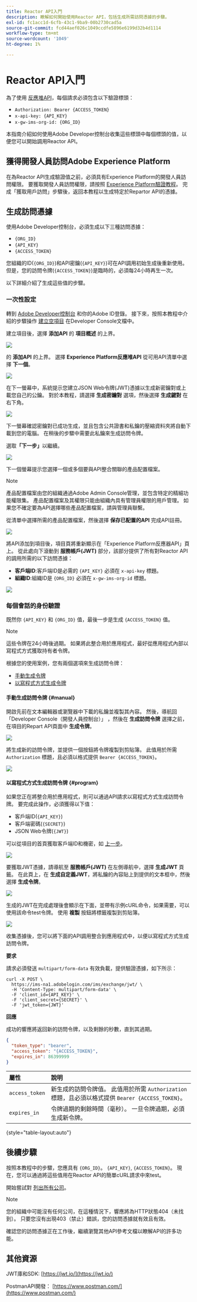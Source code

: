 ```yaml
---
title: Reactor API入門
description: 瞭解如何開始使用Reactor API，包括生成所需訪問憑據的步驟。
exl-id: fc1acc1d-6cfb-43c1-9ba9-00b2730cad5a
source-git-commit: fcd44aef026c1049ccdfe5896e6199d32b4d1114
workflow-type: tm+mt
source-wordcount: '1049'
ht-degree: 1%

---
```


# Reactor API入門

為了使用 [反應堆API](https://www.adobe.io/experience-platform-apis/references/reactor/)，每個請求必須包含以下驗證標頭：

* `Authorization: Bearer {ACCESS_TOKEN}`
* `x-api-key: {API_KEY}`
* `x-gw-ims-org-id: {ORG_ID}`

本指南介紹如何使用Adobe Developer控制台收集這些標頭中每個標頭的值，以便您可以開始調用Reactor API。

## 獲得開發人員訪問Adobe Experience Platform

在為Reactor API生成驗證值之前，必須具有Experience Platform的開發人員訪問權限。 要獲取開發人員訪問權限，請按照 [Experience Platform驗證教程](https://www.adobe.com/go/platform-api-authentication-en)。 完成「獲取用戶訪問」步驟後，返回本教程以生成特定於Repartor API的憑據。

## 生成訪問憑據

使用Adobe Developer控制台，必須生成以下三種訪問憑據：

* `{ORG_ID}`
* `{API_KEY}`
* `{ACCESS_TOKEN}`

您組織的ID(`{ORG_ID}`)和API密鑰(`{API_KEY}`)可在API調用初始生成後重新使用。 但是，您的訪問令牌(`{ACCESS_TOKEN}`)是臨時的，必須每24小時再生一次。

以下詳細介紹了生成這些值的步驟。

### 一次性設定

轉到 [Adobe Developer控制台](https://www.adobe.com/go/devs_console_ui) 和你的Adobe ID登錄。 接下來，按照本教程中介紹的步驟操作 [建立空項目](https://developer.adobe.com/developer-console/docs/guides/projects/projects-empty/) 在Developer Console文檔中。

建立項目後，選擇 **添加API** 的 **項目概述** 的上界。

![](../images/api/getting-started/add-api-button.png)

的 **添加API** 的上界。 選擇 **Experience Platform反應堆API** 從可用API清單中選擇 **下一個**。

![](../images/api/getting-started/add-launch-api.png)

在下一螢幕中，系統提示您建立JSON Web令牌(JWT)憑據以生成新密鑰對或上載您自己的公鑰。 對於本教程，請選擇 **生成密鑰對** 選項，然後選擇 **生成鍵對** 在右下角。

![](../images/api/getting-started/create-jwt.png)

下一螢幕確認密鑰對已成功生成，並且包含公共證書和私鑰的壓縮資料夾將自動下載到您的電腦。 在稍後的步驟中需要此私鑰來生成訪問令牌。

選取&#x200B;**「下一步」**&#x200B;以繼續。

![](../images/api/getting-started/keypair-generated.png)

下一個螢幕提示您選擇一個或多個要與API整合關聯的產品配置檔案。

>[!NOTE]
>
>產品配置檔案由您的組織通過Adobe Admin Console管理，並包含特定的精細功能權限集。 產品配置檔案及其權限只能由組織內具有管理員權限的用戶管理。 如果您不確定要為API選擇哪些產品配置檔案，請與管理員聯繫。

從清單中選擇所需的產品配置檔案，然後選擇 **保存已配置的API** 完成API註冊。

![](../images/api/getting-started/select-product-profile.png)

將API添加到項目後，項目頁將重新顯示在「Experience Platform反應器API」頁上。 從此處向下滾動到 **服務帳戶(JWT)** 部分，該部分提供了所有對Reactor API的調用所需的以下訪問憑據：

* **客戶端ID**:客戶端ID是必需的 `{API_KEY}` 必須在 `x-api-key` 標題。
* **組織ID**:組織ID是 `{ORG_ID}` 必須在 `x-gw-ims-org-id` 標題。

![](../images/api/getting-started/access-creds.png)

### 每個會話的身份驗證

既然你 `{API_KEY}` 和 `{ORG_ID}` 值，最後一步是生成 `{ACCESS_TOKEN}` 值。

>[!NOTE]
>
>這些令牌在24小時後過期。 如果將此整合用於應用程式，最好從應用程式內部以寫程式方式獲取持有者令牌。

根據您的使用案例，您有兩個選項來生成訪問令牌：

* [手動生成令牌](#manual)
* [以寫程式方式生成令牌](#program)

#### 手動生成訪問令牌 {#manual}

開啟先前在文本編輯器或瀏覽器中下載的私鑰並複製其內容。 然後，導航回「Developer Console（開發人員控制台）」 ，然後在 **生成訪問令牌** 選擇之前，在項目的Repart API頁面中 **生成令牌**。

![](../images/api/getting-started/paste-private-key.png)

將生成新的訪問令牌，並提供一個按鈕將令牌複製到剪貼簿。 此值用於所需 `Authorization` 標題，且必須以格式提供 `Bearer {ACCESS_TOKEN}`。

![](../images/api/getting-started/token-generated.png)

#### 以寫程式方式生成訪問令牌 {#program}

如果您正在將整合用於應用程式，則可以通過API請求以寫程式方式生成訪問令牌。 要完成此操作，必須獲得以下值：

* 客戶端ID(`{API_KEY}`)
* 客戶端密碼(`{SECRET}`)
* JSON Web令牌(`{JWT}`)

可以從項目的首頁獲取客戶端ID和機密，如 [上一步](#one-time-setup)。

![](../images/api/getting-started/auto-access-creds.png)

要獲取JWT憑據，請導航至 **服務帳戶(JWT)** 在左側導航中，選擇 **生成JWT** 頁籤。 在此頁上，在 **生成自定義JWT**，將私鑰的內容貼上到提供的文本框中，然後選擇 **生成令牌**。

![](../images/api/getting-started/generate-jwt.png)

生成的JWT在完成處理後會顯示在下面，並帶有示例cURL命令，如果需要，可以使用該命令test令牌。 使用 **複製** 按鈕將標籤複製到剪貼簿。

![](../images/api/getting-started/jwt-generated.png)

收集憑據後，您可以將下面的API調用整合到應用程式中，以便以寫程式方式生成訪問令牌。

**要求**

請求必須發送 `multipart/form-data` 有效負載，提供驗證憑據，如下所示：

```shell
curl -X POST \
  https://ims-na1.adobelogin.com/ims/exchange/jwt/ \
  -H 'Content-Type: multipart/form-data' \
  -F 'client_id={API_KEY}' \
  -F 'client_secret={SECRET}' \
  -F 'jwt_token={JWT}'
```

**回應**

成功的響應將返回新的訪問令牌，以及剩餘的秒數，直到其過期。

```json
{
  "token_type": "bearer",
  "access_token": "{ACCESS_TOKEN}",
  "expires_in": 86399999
}
```

| 屬性 | 說明 |
| :-- | :-- |
| `access_token` | 新生成的訪問令牌值。 此值用於所需 `Authorization` 標題，且必須以格式提供 `Bearer {ACCESS_TOKEN}`。 |
| `expires_in` | 令牌過期的剩餘時間（毫秒）。 一旦令牌過期，必須生成新令牌。 |

{style="table-layout:auto"}

## 後續步驟

按照本教程中的步驟，您應具有 `{ORG_ID}`。 `{API_KEY}`, `{ACCESS_TOKEN}`。 現在，您可以通過將這些值用在Reactor API的簡單cURL請求中來test。

開始嘗試對 [列出所有公司](./endpoints/companies.md#list)。

>[!NOTE]
>
>您的組織中可能沒有任何公司，在這種情況下，響應將為HTTP狀態404（未找到）。 只要您沒有出現403（禁止）錯誤，您的訪問憑據就有效且有效。

確認您的訪問憑據正在工作後，繼續瀏覽其他API參考文檔以瞭解API的許多功能。

## 其他資源

JWT庫和SDK: [https://jwt.io/](https://jwt.io/)

PostmanAPI開發： [https://www.postman.com/](https://www.postman.com/)
